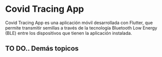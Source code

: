 # Covid Tracing App

Covid Tracing App es una aplicación móvil desarrollada con Flutter, que permite transmitir semillas a través de la tecnología Bluetooth Low Energy (BLE) entre los dispositivos que tienen la aplicación instalada.

## TO DO.. Demás topicos
